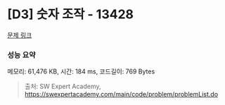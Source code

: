 # [D3] 숫자 조작 - 13428 

[문제 링크](https://swexpertacademy.com/main/code/problem/problemDetail.do?contestProbId=AX4EJPs68IkDFARe) 

### 성능 요약

메모리: 61,476 KB, 시간: 184 ms, 코드길이: 769 Bytes



> 출처: SW Expert Academy, https://swexpertacademy.com/main/code/problem/problemList.do